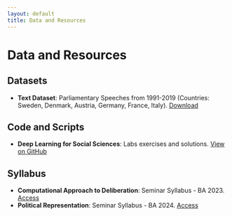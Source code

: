 ```yaml
---
layout: default
title: Data and Resources
---
```


# Data and Resources

## Datasets

- **Text Dataset**: Parliamentary Speeches from 1991-2019 (Countries: Sweden, Denmark, Austria, Germany, France, Italy). [Download](#)


## Code and Scripts

- **Deep Learning for Social Sciences**: Labs exercises and solutions. [View on GitHub](#)

## Syllabus 

- **Computational Approach to Deliberation**: Seminar Syllabus - BA 2023. [Access](#)
- **Political Representation**: Seminar Syllabus - BA 2024. [Access](#)
